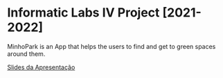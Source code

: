 # Informatic Labs IV Project [2021-2022]

MinhoPark is an App that helps the users to find and get to green spaces around them.

[Slides da Apresentação](https://prezi.com/view/r8qp0GVFMHQviuOWGwLw/)

